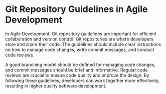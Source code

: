 # Git Repository Guidelines in Agile Development

In Agile Development, Git repository guidelines are important for efficient collaboration and version control. Git repositories are where developers store and share their code. The guidelines should include clear instructions on how to manage code changes, write commit messages, and conduct code reviews.

A good branching model should be defined for managing code changes, and commit messages should be brief and informative. Regular code reviews are crucial to ensure code quality and improve the design. By following these guidelines, developers can work together more effectively, resulting in higher quality software development.